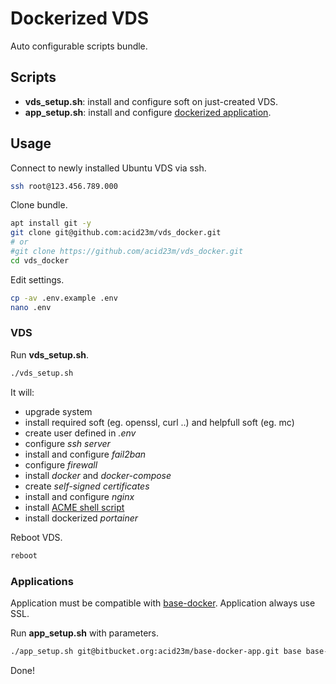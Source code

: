 # Dockerized VDS

Auto configurable scripts bundle.

## Scripts

- **vds_setup.sh**: install and configure soft on just-created VDS.
- **app_setup.sh**: install and configure [dockerized application](https://github.com/acid23m/base-docker.git).

## Usage

Connect to newly installed Ubuntu VDS via ssh.

```bash
ssh root@123.456.789.000

```

Clone bundle.

```bash
apt install git -y
git clone git@github.com:acid23m/vds_docker.git
# or
#git clone https://github.com/acid23m/vds_docker.git
cd vds_docker
```

Edit settings.

```bash
cp -av .env.example .env
nano .env
```

### VDS

Run **vds_setup.sh**.

```bash
./vds_setup.sh
```
It will:

- upgrade system
- install required soft (eg. openssl, curl ..) and helpfull soft (eg. mc)
- create user defined in *.env*
- configure *ssh server*
- install and configure *fail2ban*
- configure *firewall*
- install *docker* and *docker-compose*
- create *self-signed certificates*
- install and configure *nginx*
- install [ACME shell script](https://github.com/Neilpang/acme.sh)
- install dockerized *portainer*

Reboot VDS.

```bash
reboot
```

### Applications

Application must be compatible with [base-docker](https://github.com/acid23m/base-docker).
Application always use SSL.

Run **app_setup.sh** with parameters.

```bash
./app_setup.sh git@bitbucket.org:acid23m/base-docker-app.git base base-app.com 8000
```

Done!

